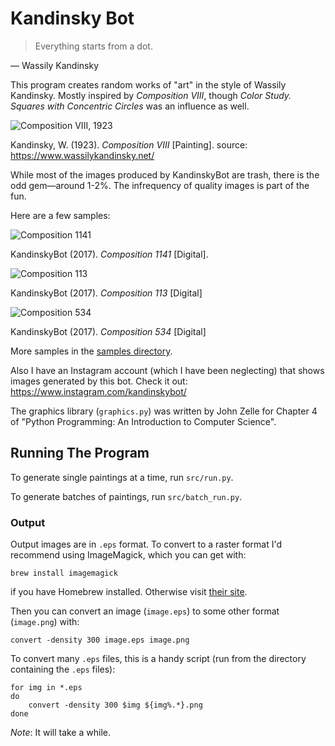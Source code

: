 # Kandinsky Bot

> Everything starts from a dot.

— Wassily Kandinsky

This program creates random works of "art" in the style of Wassily Kandinsky. Mostly inspired by *Composition VIII*, though *Color Study. Squares with Concentric Circles* was an influence as well.

![Composition VIII, 1923](https://www.wassilykandinsky.net/images/works/50.jpg)

Kandinsky, W. (1923). *Composition VIII* [Painting]. source: https://www.wassilykandinsky.net/

While most of the images produced by KandinskyBot are trash, there is the odd gem—around 1-2%. The infrequency of quality images is part of the fun.

Here are a few samples:

![Composition 1141](https://github.com/henrywoody/kandinsky-bot/tree/master/samples/1141.png)

KandinskyBot (2017). *Composition 1141* [Digital].

![Composition 113](https://github.com/henrywoody/kandinsky-bot/tree/master/samples/113.png)

KandinskyBot (2017). *Composition 113* [Digital]



![Composition 534](https://github.com/henrywoody/kandinsky-bot/tree/master/samples/534.png)

KandinskyBot (2017). *Composition 534* [Digital]



More samples in the [samples directory](https://github.com/henrywoody/kandinsky-bot/tree/master/samples).



Also I have an Instagram account (which I have been neglecting) that shows images generated by this bot. Check it out: https://www.instagram.com/kandinskybot/



The graphics library (`graphics.py`) was written by John Zelle for Chapter 4 of "Python
Programming: An Introduction to Computer Science".



## Running The Program

To generate single paintings at a time, run `src/run.py`.

To generate batches of paintings, run `src/batch_run.py`.

### Output

Output images are in `.eps` format. To convert to a raster format I'd recommend using ImageMagick, which you can get with:

```shell
brew install imagemagick
```

if you have Homebrew installed. Otherwise visit [their site](https://www.imagemagick.org/script/index.php).

Then you can convert an image (`image.eps`) to some other format (`image.png`) with:

```shell
convert -density 300 image.eps image.png
```

To convert many `.eps` files, this is a handy script (run from the directory containing the `.eps` files):

```shell
for img in *.eps
do
	convert -density 300 $img ${img%.*}.png
done
```

*Note*: It will take a while.